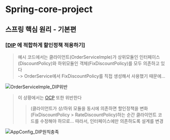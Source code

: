 # Spring-core-project
## 스프링 핵심 원리 - 기본편
### [[**DIP**](Spring/DIP.md) 에 적합하게 할인정책 적용하기]
> 예시 코드에서는 클라이언트(OrderServiceImple)가 상위모듈인 인터페이스(DiscountPolicy)와 하위모듈인 객체(FixDiscountPolicy)를 모두 의존하고 있다   
> -> OrderService에서 FixDiscountPolicy를 직접 생성해서 사용했기 때문에...

![OrderServiceImple_DIP위반](https://user-images.githubusercontent.com/48271665/154472556-c026c8bf-7aa0-4eee-89c7-f56aad9e255f.PNG)
<br>   

> 이 상황에서는 [OCP](Spring/OCP.md) 또한 위반한다 
> > (클라이언트가 상/하위 모듈을 동시에 의존하면 할인정책을 변화(FixDiscountPolicy > RateDiscountPolicy)하는 순간 클라이언트 코드를 수정해야 하므로...
> > 따라서, 인터페이스에만 의존하도록 설계를 변경

![AppConfig_DIP원칙충족](https://user-images.githubusercontent.com/48271665/154473470-ad02b170-1cce-4d5d-9b4e-ac0d6600d499.PNG)
